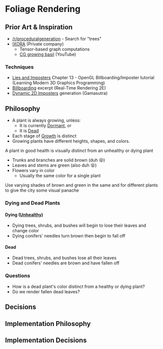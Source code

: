 # Foliage Rendering

## Prior Art & Inspiration

* [/r/proceduralgeneration](https://www.reddit.com/r/proceduralgeneration/search?q=trees&restrict_sr=on) - Search for "trees"
* [IXORA](http://www.ixora.org/) (Private company)
  * Tensor-based graph computations
  * [CG growing basil](https://www.youtube.com/watch?v=qdd3M6ilc2M&t=0s&index=2&list=PLT48XojLMCzNCb73z19LFQlSNEMIQdGo-) (YouTube)

### Techniques

* [Lies and Imposters](https://paroj.github.io/gltut/Illumination/Tutorial%2013.html) Chapter 13 - OpenGL Billboarding/Imposter tutorial (Learning Modern 3D Graphics Programming)
* [Billboarding](http://www.flipcode.com/archives/Billboarding-Excerpt_From_iReal-Time_Renderingi_2E.shtml) excerpt (Real-Time Rendering 2E)
* [Dynamic 2D Imposters](https://www.gamasutra.com/view/feature/130911/dynamic_2d_imposters_a_simple_.php) generation (Gamasutra)

## Philosophy

* A plant is always growing, unless:
  * It is currently [Dormant](../lifecycle#dormancy), or
  * It is [Dead](../lifecycle#death)
* Each stage of [Growth](../lifecycle#growth) is distinct
* Growing plants have different heights, shapes, and colors.

A plant in good health is visually distinct from an unhealthy or dying plant

* Trunks and branches are solid brown (duh 😝)
* Leaves and stems are green (also duh 😝)
* Flowers vary in color
  * Usually the same color for a single plant

Use varying shades of brown and green in the same and for different plants to give the city some visual panache

### Dying and Dead Plants

#### Dying ([Unhealthy](../health))

* Dying trees, shrubs, and bushes will begin to lose their leaves and change color
* Dying conifers' needles turn brown then begin to fall off

#### Dead

* Dead trees, shrubs, and bushes lose all their leaves
* Dead conifers' needles are brown and have fallen off

### Questions

* How is a dead plant's color distinct from a healthy or dying plant?
* Do we render fallen dead leaves?  

## Decisions

## Implementation Philosophy

## Implementation Decisions
